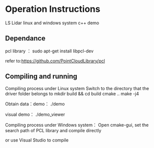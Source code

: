 # Operation Instructions

LS Lidar linux and windows system c++ demo

## Dependance

pcl library ： sudo apt-get install libpcl-dev

refer to:https://github.com/PointCloudLibrary/pcl

## Compiling and running

Compiling process under Linux system
Switch to the directory that the driver folder belongs to
mkdir build && cd build
cmake ..
make -j4

Obtain data：demo： ./demo

visual demo： ./demo_viewer



Compiling process under Windows system：
Open cmake-gui, set the search path of PCL library and compile directly

or use Visual Studio to compile
